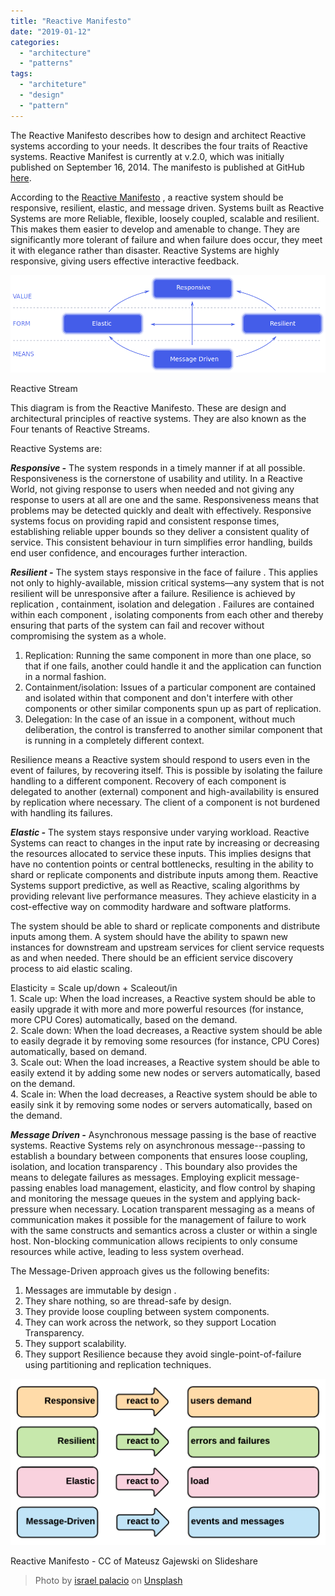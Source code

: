 ```yaml
---
title: "Reactive Manifesto"
date: "2019-01-12"
categories: 
  - "architecture"
  - "patterns"
tags: 
  - "architeture"
  - "design"
  - "pattern"
---
```


The Reactive Manifesto describes how to design and architect Reactive systems according to your needs. It describes the four traits of Reactive systems. Reactive Manifest is currently at v.2.0, which was initially published on September 16, 2014. The manifesto is published at GitHub [here](https://github.com/reactivemanifesto/reactivemanifesto).  

According to the [Reactive Manifesto](https://www.reactivemanifesto.org/) , a reactive system should be responsive, resilient, elastic, and message driven. Systems built as Reactive Systems are more Reliable, flexible, loosely coupled, scalable and resilient. This makes them easier to develop and amenable to change. They are significantly more tolerant of failure and when failure does occur, they meet it with elegance rather than disaster. Reactive Systems are highly responsive, giving users effective interactive feedback.

![](images/Reactive-manifesto.png)

Reactive Stream

This diagram is from the Reactive Manifesto. These are design and architectural principles of reactive systems. They are also known as the Four tenants of Reactive Streams.

Reactive Systems are:

**_Responsive -_** The system responds in a timely manner if at all possible. Responsiveness is the cornerstone of usability and utility. In a Reactive World, not giving response to users when needed and not giving any response to users at all are one and the same. Responsiveness means that problems may be detected quickly and dealt with effectively. Responsive systems focus on providing rapid and consistent response times, establishing reliable upper bounds so they deliver a consistent quality of service. This consistent behaviour in turn simplifies error handling, builds end user confidence, and encourages further interaction.

**_Resilient -_** The system stays responsive in the face of failure . This applies not only to highly-available, mission critical systems—any system that is not resilient will be unresponsive after a failure. Resilience is achieved by replication , containment, isolation and delegation . Failures are contained within each component , isolating components from each other and thereby ensuring that parts of the system can fail and recover without compromising the system as a whole.

1. Replication: Running the same component in more than one place, so that if one fails, another could handle it and the application can function in a normal fashion.
2. Containment/isolation: Issues of a particular component are contained and isolated within that component and don't interfere with other components or other similar components spun up as part of replication.
3. Delegation: In the case of an issue in a component, without much deliberation, the control is transferred to another similar component that is running in a completely different context.

  
Resilience means a Reactive system should respond to users even in the event of failures, by recovering itself. This is possible by isolating the failure handling to a different component. Recovery of each component is delegated to another (external) component and high-availability is ensured by replication where necessary. The client of a component is not burdened with handling its failures.

**_Elastic -_** The system stays responsive under varying workload. Reactive Systems can react to changes in the input rate by increasing or decreasing the resources allocated to service these inputs. This implies designs that have no contention points or central bottlenecks, resulting in the ability to shard or replicate components and distribute inputs among them. Reactive Systems support predictive, as well as Reactive, scaling algorithms by providing relevant live performance measures. They achieve elasticity in a cost-effective way on commodity hardware and software platforms.

The system should be able to shard or replicate components and distribute inputs among them. A system should have the ability to spawn new instances for downstream and upstream services for client service requests as and when needed. There should be an efficient service discovery process to aid elastic scaling.

Elasticity = Scale up/down + Scaleout/in  
1\. Scale up: When the load increases, a Reactive system should be able to easily upgrade it with more and more powerful resources (for instance, more CPU Cores) automatically, based on the demand.  
2\. Scale down: When the load decreases, a Reactive system should be able to easily degrade it by removing some resources (for instance, CPU Cores) automatically, based on demand.  
3\. Scale out: When the load increases, a Reactive system should be able to easily extend it by adding some new nodes or servers automatically, based on the demand.  
4\. Scale in: When the load decreases, a Reactive system should be able to easily sink it by removing some nodes or servers automatically, based on the demand.

**_Message Driven -_** Asynchronous message passing is the base of reactive systems. Reactive Systems rely on asynchronous message--passing to establish a boundary between components that ensures loose coupling, isolation, and location transparency . This boundary also provides the means to delegate failures as messages. Employing explicit message-passing enables load management, elasticity, and flow control by shaping and monitoring the message queues in the system and applying back-pressure when necessary. Location transparent messaging as a means of communication makes it possible for the management of failure to work with the same constructs and semantics across a cluster or within a single host. Non-blocking communication allows recipients to only consume resources while active, leading to less system overhead.

The Message-Driven approach gives us the following benefits:

1. Messages are immutable by design .
2. They share nothing, so are thread-safe by design.
3. They provide loose coupling between system components.
4. They can work across the network, so they support Location Transparency.
5. They support scalability.
6. They support Resilience because they avoid single-point-of-failure using partitioning and replication techniques.

![](images/Reactive-manifesto-Mateusz-Gajewski-1024x541.png)

Reactive Manifesto - CC of Mateusz Gajewski on Slideshare

> Photo by [israel palacio](https://unsplash.com/photos/ImcUkZ72oUs?utm_source=unsplash&utm_medium=referral&utm_content=creditCopyText) on [Unsplash](https://unsplash.com/search/photos/electricity?utm_source=unsplash&utm_medium=referral&utm_content=creditCopyText)
